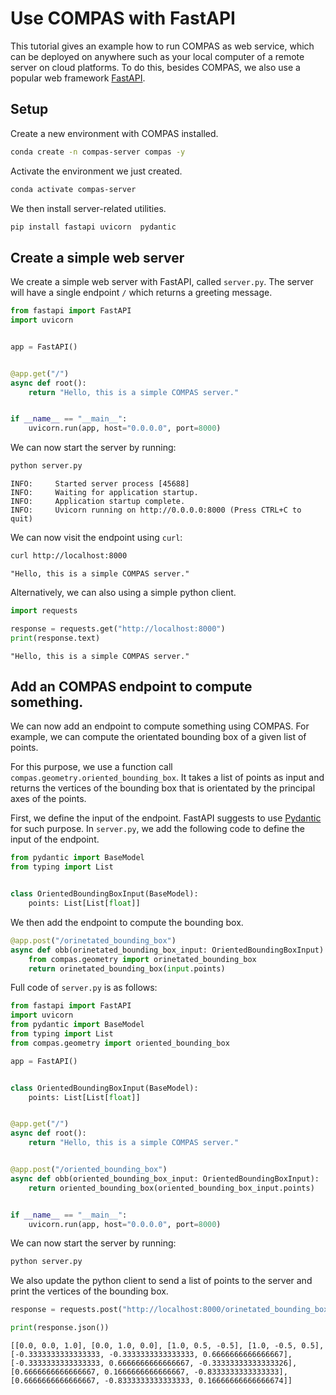 # Use COMPAS with FastAPI

This tutorial gives an example how to run COMPAS as web service, which can be deployed on anywhere such as your local computer of a remote server on cloud platforms. To do this, besides COMPAS, we also use a popular web framework [FastAPI](https://fastapi.tiangolo.com/).

## Setup

Create a new environment with COMPAS installed.
```bash
conda create -n compas-server compas -y
```

Activate the environment we just created.
```bash
conda activate compas-server
```

We then install server-related utilities.
```bash
pip install fastapi uvicorn  pydantic
```

## Create a simple web server

We create a simple web server with FastAPI, called `server.py`. The server will have a single endpoint `/` which returns a greeting message.

```python
from fastapi import FastAPI
import uvicorn


app = FastAPI()


@app.get("/")
async def root():
    return "Hello, this is a simple COMPAS server."


if __name__ == "__main__":
    uvicorn.run(app, host="0.0.0.0", port=8000)

```

We can now start the server by running:
```bash
python server.py
```
```
INFO:     Started server process [45688]
INFO:     Waiting for application startup.
INFO:     Application startup complete.
INFO:     Uvicorn running on http://0.0.0.0:8000 (Press CTRL+C to quit)
```

We can now visit the endpoint using `curl`:
```bash
curl http://localhost:8000
```
```
"Hello, this is a simple COMPAS server."
```

Alternatively, we can also using a simple python client.
```python
import requests

response = requests.get("http://localhost:8000")
print(response.text)
```
```
"Hello, this is a simple COMPAS server."
```

## Add an COMPAS endpoint to compute something.

We can now add an endpoint to compute something using COMPAS. For example, we can compute the orientated bounding box of a given list of points.

For this purpose, we use a function call `compas.geometry.oriented_bounding_box`. It takes a list of points as input and returns the vertices of the bounding box that is orientated by the principal axes of the points.


First, we define the input of the endpoint. FastAPI suggests to use [Pydantic](https://pydantic-docs.helpmanual.io/) for such purpose. In `server.py`, we add the following code to define the input of the endpoint.
```python
from pydantic import BaseModel
from typing import List


class OrientedBoundingBoxInput(BaseModel):
    points: List[List[float]]
```

We then add the endpoint to compute the bounding box.
```python
@app.post("/orinetated_bounding_box")
async def obb(orinetated_bounding_box_input: OrientedBoundingBoxInput):
    from compas.geometry import orinetated_bounding_box
    return orinetated_bounding_box(input.points)
```

Full code of `server.py` is as follows:
```python
from fastapi import FastAPI
import uvicorn
from pydantic import BaseModel
from typing import List
from compas.geometry import oriented_bounding_box

app = FastAPI()


class OrientedBoundingBoxInput(BaseModel):
    points: List[List[float]]


@app.get("/")
async def root():
    return "Hello, this is a simple COMPAS server."


@app.post("/oriented_bounding_box")
async def obb(oriented_bounding_box_input: OrientedBoundingBoxInput):
    return oriented_bounding_box(oriented_bounding_box_input.points)


if __name__ == "__main__":
    uvicorn.run(app, host="0.0.0.0", port=8000)

```

We can now start the server by running:
```bash
python server.py
```

We also update the python client to send a list of points to the server and print the vertices of the bounding box.
```python
response = requests.post("http://localhost:8000/orinetated_bounding_box", json={"points": [[0,0,0], [1,0,0], [0,1,0], [0,0,1]]})

print(response.json())
```
```
[[0.0, 0.0, 1.0], [0.0, 1.0, 0.0], [1.0, 0.5, -0.5], [1.0, -0.5, 0.5], [-0.3333333333333333, -0.3333333333333333, 0.6666666666666667], [-0.3333333333333333, 0.6666666666666667, -0.33333333333333326], [0.6666666666666667, 0.1666666666666667, -0.8333333333333333], [0.6666666666666667, -0.8333333333333333, 0.16666666666666674]]
```